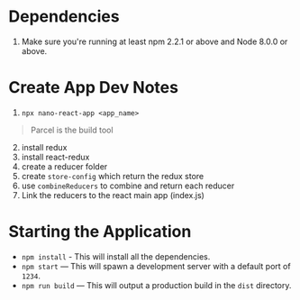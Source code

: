 # Dependencies
1. Make sure you're running at least npm 2.2.1 or above and Node 8.0.0 or above.

# Create App Dev Notes
1. `npx nano-react-app <app_name>`
> Parcel is the build tool
2. install redux
3. install react-redux
4. create a reducer folder
5. create `store-config` which return the redux store
6. use `combineReducers` to combine and return each reducer
7. Link the reducers to the react main app (index.js)

# Starting the Application
- `npm install` - This will install all the dependencies. 
- `npm start` — This will spawn a development server with a default port of `1234`.
- `npm run build` — This will output a production build in the `dist` directory.
